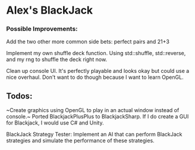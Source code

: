 # Alex's BlackJack
### Possible Improvements:
Add the two other more common side bets: perfect pairs and 21+3

Implement my own shuffle deck function. Using std::shuffle, std::reverse, and my rng to shuffle the deck right now.

Clean up console UI. It's perfectly playable and looks okay but could use a nice overhaul. Don't want to do though because I want to learn OpenGL.

## Todos:
~Create graphics using OpenGL to play in an actual window instead of console.~
Ported BlackjackPlusPlus to BlackjackSharp. If I do create a GUI for Blackjack, I would use C# and Unity.

BlackJack Strategy Tester: Implement an AI that can perform BlackJack strategies and simulate the performance of these strategies.
